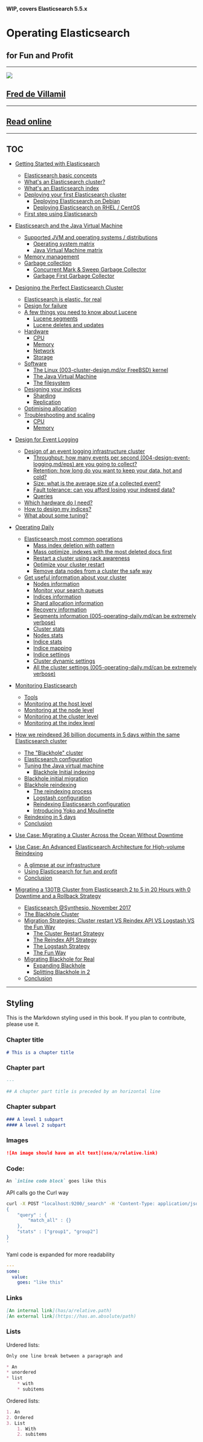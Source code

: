 **WIP, covers Elasticsearch 5.5.x**

# Operating Elasticsearch
## for Fun and Profit

---

![](images/readme/image1.png)


## [Fred de Villamil](https://thoughts.t37.net)

---

## [Read online](https://fdv.github.io/running-elasticsearch-fun-profit)

---

## TOC

- [Getting Started with Elasticsearch](001-getting-started.md)
  * [Elasticsearch basic concepts](001-getting-started.md/#elasticsearch-basic-concepts)
  * [What's an Elasticsearch cluster?](001-getting-started.md/#what-s-an-elasticsearch-cluster-)
  * [What's an Elasticsearch index](001-getting-started.md/#what-s-an-elasticsearch-index)
  * [Deploying your first Elasticsearch cluster](001-getting-started.md/#deploying-your-first-elasticsearch-cluster)
    + [Deploying Elasticsearch on Debian](001-getting-started.md/#deploying-elasticsearch-on-debian)
    + [Deploying Elasticsearch on RHEL / CentOS](001-getting-started.md/#deploying-elasticsearch-on-rhel---centos)
  * [First step using Elasticsearch](001-getting-started.md/#first-step-using-elasticsearch)

- [Elasticsearch and the Java Virtual Machine](002-elasticsearch-and-the-jvm.md/#elasticsearch-and-the-java-virtual-machine)
  * [Supported JVM and operating systems / distributions](002-elasticsearch-and-the-jvm.md/#supported-jvm-and-operating-systems---distributions)
    + [Operating system matrix](002-elasticsearch-and-the-jvm.md/#operating-system-matrix)
    + [Java Virtual Machine matrix](002-elasticsearch-and-the-jvm.md/#java-virtual-machine-matrix)
  * [Memory management](002-elasticsearch-and-the-jvm.md/#memory-management)
  * [Garbage collection](002-elasticsearch-and-the-jvm.md/#garbage-collection)
    + [Concurrent Mark & Sweep Garbage Collector](002-elasticsearch-and-the-jvm.md/#concurrent-mark---sweep-garbage-collector)
    + [Garbage First Garbage Collector](002-elasticsearch-and-the-jvm.md/#garbage-first-garbage-collector)

- [Designing the Perfect Elasticsearch Cluster](003-cluster-design.md/#designing-the-perfect-elasticsearch-cluster)
  * [Elasticsearch is elastic, for real](003-cluster-design.md/#elasticsearch-is-elastic--for-real)
  * [Design for failure](003-cluster-design.md/#design-for-failure)
  * [A few things you need to know about Lucene](003-cluster-design.md/#a-few-things-you-need-to-know-about-lucene)
    + [Lucene segments](003-cluster-design.md/#lucene-segments)
    + [Lucene deletes and updates](003-cluster-design.md/#lucene-deletes-and-updates)
  * [Hardware](003-cluster-design.md/#hardware)
    + [CPU](003-cluster-design.md/#cpu)
    + [Memory](003-cluster-design.md/#memory)
    + [Network](003-cluster-design.md/#network)
    + [Storage](003-cluster-design.md/#storage)
  * [Software](003-cluster-design.md/#software)
    + [The Linux (003-cluster-design.md/or FreeBSD) kernel](003-cluster-design.md/#the-linux--or-freebsd--kernel)
    + [The Java Virtual Machine](003-cluster-design.md/#the-java-virtual-machine)
    + [The filesystem](003-cluster-design.md/#the-filesystem)
  * [Designing your indices](003-cluster-design.md/#designing-your-indices)
    + [Sharding](003-cluster-design.md/#sharding)
    + [Replication](003-cluster-design.md/#replication)
  * [Optimising allocation](003-cluster-design.md/#optimising-allocation)
  * [Troubleshooting and scaling](003-cluster-design.md/#troubleshooting-and-scaling)
    + [CPU](003-cluster-design.md/#cpu-1)
    + [Memory](003-cluster-design.md/#memory-1)

- [Design for Event Logging](004-design-event-logging.md/#design-for-event-logging)
  * [Design of an event logging infrastructure cluster](004-design-event-logging.md/#design-of-an-event-logging-infrastructure-cluster)
    + [Throughput: how many events per second (004-design-event-logging.md/eps) are you going to collect?](004-design-event-logging.md/#throughput--how-many-events-per-second--eps--are-you-going-to-collect-)
    + [Retention: how long do you want to keep your data, hot and cold?](004-design-event-logging.md/#retention--how-long-do-you-want-to-keep-your-data--hot-and-cold-)
    + [Size: what is the average size of a collected event?](004-design-event-logging.md/#size--what-is-the-average-size-of-a-collected-event-)
    + [Fault tolerance: can you afford losing your indexed data?](004-design-event-logging.md/#fault-tolerance--can-you-afford-losing-your-indexed-data-)
    + [Queries](004-design-event-logging.md/#queries)
  * [Which hardware do I need?](004-design-event-logging.md/#which-hardware-do-i-need-)
  * [How to design my indices?](004-design-event-logging.md/#how-to-design-my-indices-)
  * [What about some tuning?](004-design-event-logging.md/#what-about-some-tuning-)

- [Operating Daily](005-operating-daily.md/#operating-daily)
  * [Elasticsearch most common operations](005-operating-daily.md/#elasticsearch-most-common-operations)
    + [Mass index deletion with pattern](005-operating-daily.md/#mass-index-deletion-with-pattern)
    + [Mass optimize, indexes with the most deleted docs first](005-operating-daily.md/#mass-optimize--indexes-with-the-most-deleted-docs-first)
    + [Restart a cluster using rack awareness](005-operating-daily.md/#restart-a-cluster-using-rack-awareness)
    + [Optimize your cluster restart](005-operating-daily.md/#optimize-your-cluster-restart)
    + [Remove data nodes from a cluster the safe way](005-operating-daily.md/#remove-data-nodes-from-a-cluster-the-safe-way)
  * [Get useful information about your cluster](005-operating-daily.md/#get-useful-information-about-your-cluster)
    + [Nodes information](005-operating-daily.md/#nodes-information)
    + [Monitor your search queues](005-operating-daily.md/#monitor-your-search-queues)
    + [Indices information](005-operating-daily.md/#indices-information)
    + [Shard allocation information](005-operating-daily.md/#shard-allocation-information)
    + [Recovery information](005-operating-daily.md/#recovery-information)
    + [Segments information (005-operating-daily.md/can be extremely verbose)](005-operating-daily.md/#segments-information--can-be-extremely-verbose-)
    + [Cluster stats](005-operating-daily.md/#cluster-stats)
    + [Nodes stats](005-operating-daily.md/#nodes-stats)
    + [Indice stats](005-operating-daily.md/#indice-stats)
    + [Indice mapping](005-operating-daily.md/#indice-mapping)
    + [Indice settings](005-operating-daily.md/#indice-settings)
    + [Cluster dynamic settings](005-operating-daily.md/#cluster-dynamic-settings)
    + [All the cluster settings (005-operating-daily.md/can be extremely verbose)](005-operating-daily.md/#all-the-cluster-settings--can-be-extremely-verbose-)

- [Monitoring Elasticsearch](006-monitoring-es.md/#monitoring-elasticsearch)
  * [Tools](006-monitoring-es.md/#tools)
  * [Monitoring at the host level](006-monitoring-es.md/#monitoring-at-the-host-level)
  * [Monitoring at the node level](006-monitoring-es.md/#monitoring-at-the-node-level)
  * [Monitoring at the cluster level](006-monitoring-es.md/#monitoring-at-the-cluster-level)
  * [Monitoring at the index level](006-monitoring-es.md/#monitoring-at-the-index-level)

- [How we reindexed 36 billion documents in 5 days within the same Elasticsearch cluster](100-use-cases-reindexing-36-billion-docs.md/#how-we-reindexed-36-billion-documents-in-5-days-within-the-same-elasticsearch-cluster)
  * [The "Blackhole" cluster](100-use-cases-reindexing-36-billion-docs.md/#the--blackhole--cluster)
  * [Elasticsearch configuration](100-use-cases-reindexing-36-billion-docs.md/#elasticsearch-configuration)
  * [Tuning the Java virtual machine](100-use-cases-reindexing-36-billion-docs.md/#tuning-the-java-virtual-machine)
    + [Blackhole Initial indexing](100-use-cases-reindexing-36-billion-docs.md/#blackhole-initial-indexing)
  * [Blackhole initial migration](100-use-cases-reindexing-36-billion-docs.md/#blackhole-initial-migration)
  * [Blackhole reindexing](100-use-cases-reindexing-36-billion-docs.md/#blackhole-reindexing)
    + [The reindexing process](100-use-cases-reindexing-36-billion-docs.md/#the-reindexing-process)
    + [Logstash configuration](100-use-cases-reindexing-36-billion-docs.md/#logstash-configuration)
    + [Reindexing Elasticsearch configuration](100-use-cases-reindexing-36-billion-docs.md/#reindexing-elasticsearch-configuration)
    + [Introducing Yoko and Moulinette](100-use-cases-reindexing-36-billion-docs.md/#introducing-yoko-and-moulinette)
  * [Reindexing in 5 days](100-use-cases-reindexing-36-billion-docs.md/#reindexing-in-5-days)
  * [Conclusion](100-use-cases-reindexing-36-billion-docs.md/#conclusion)

- [Use Case: Migrating a Cluster Across the Ocean Without Downtime](101-use-case-migrating-cluster-over-ocean.md#use-case--migrating-a-cluster-across-the-ocean-without-downtime)

- [Use Case: An Advanced Elasticsearch Architecture for High-volume Reindexing](102-use-case-advanced-architecture-high-volume-reindexing.md/#use-case--an-advanced-elasticsearch-architecture-for-high-volume-reindexing)
  * [A glimpse at our infrastructure](102-use-case-advanced-architecture-high-volume-reindexing.md/#a-glimpse-at-our-infrastructure)
  * [Using Elasticsearch for fun and profit](102-use-case-advanced-architecture-high-volume-reindexing.md/#using-elasticsearch-for-fun-and-profit)
  * [Conclusion](102-use-case-advanced-architecture-high-volume-reindexing.md/#conclusion)

- [Migrating a 130TB Cluster from Elasticsearch 2 to 5 in 20 Hours with 0 Downtime and a Rollback Strategy](103-use-case-migrating-130tb-cluster-without-downtime.md/#migrating-a-130tb-cluster-from-elasticsearch-2-to-5-in-20-hours-with-0-downtime-and-a-rollback-strategy)
  * [Elasticsearch @Synthesio, November 2017](103-use-case-migrating-130tb-cluster-without-downtime.md/#elasticsearch--synthesio--november-2017)
  * [The Blackhole Cluster](103-use-case-migrating-130tb-cluster-without-downtime.md/#the-blackhole-cluster)
  * [Migration Strategies: Cluster restart VS Reindex API VS Logstash VS the Fun Way](103-use-case-migrating-130tb-cluster-without-downtime.md/#migration-strategies--cluster-restart-vs-reindex-api-vs-logstash-vs-the-fun-way)
    + [The Cluster Restart Strategy](103-use-case-migrating-130tb-cluster-without-downtime.md/#the-cluster-restart-strategy)
    + [The Reindex API Strategy](103-use-case-migrating-130tb-cluster-without-downtime.md/#the-reindex-api-strategy)
    + [The Logstash Strategy](103-use-case-migrating-130tb-cluster-without-downtime.md/#the-logstash-strategy)
    + [The Fun Way](103-use-case-migrating-130tb-cluster-without-downtime.md/#the-fun-way)
  * [Migrating Blackhole for Real](103-use-case-migrating-130tb-cluster-without-downtime.md/#migrating-blackhole-for-real)
    + [Expanding Blackhole](103-use-case-migrating-130tb-cluster-without-downtime.md/#expanding-blackhole)
    + [Splitting Blackhole in 2](103-use-case-migrating-130tb-cluster-without-downtime.md/#splitting-blackhole-in-2)
  * [Conclusion](103-use-case-migrating-130tb-cluster-without-downtime.md/#conclusion)

---

## Styling

This is the Markdown styling used in this book. If you plan to contribute, please use it.

### Chapter title

```markdown
# This is a chapter title

```

### Chapter part

```markdown
---

## A chapter part title is preceded by an horizontal line
```

### Chapter subpart

```markdown
### A level 1 subpart
#### A level 2 subpart
```

### Images

```markdown
![An image should have an alt text](use/a/relative.link)
```

### Code:

```markdown
An `inline code block` goes like this
```

API calls go the Curl way

```bash
curl -X POST "localhost:9200/_search" -H 'Content-Type: application/json' -d'
{
    "query" : {
        "match_all" : {}
    },
    "stats" : ["group1", "group2"]
}
'
```

Yaml code is expanded for more readability
```yaml
---
some:
  value:
    goes: "like this"
```

### Links

```markdown
[An internal link](has/a/relative.path)
[An external link](https://has.an.absolute/path)
```

### Lists

Urdered lists:

```markdown
Only one line break between a paragraph and

* An
* unordered
* list
	* with
	* subitems
```

Ordered lists:

```markdown
1. An
2. Ordered
3. List
	1. With
	2. subitems
```

